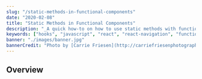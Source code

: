 ```yaml
---
slug: "/static-methods-in-functional-components"
date: "2020-02-08"
title: "Static Methods in Functional Components"
description: "_A quick how-to on how to use static methods with functional components in React._"
keywords: ["hooks", "javascript", "react", "react-navigation", "functional", "components", "static"]
banner: "./images/banner.jpg"
bannerCredit: "Photo by [Carrie Friesen](http://carriefriesenphotography.com/)"
---
```


## Overview